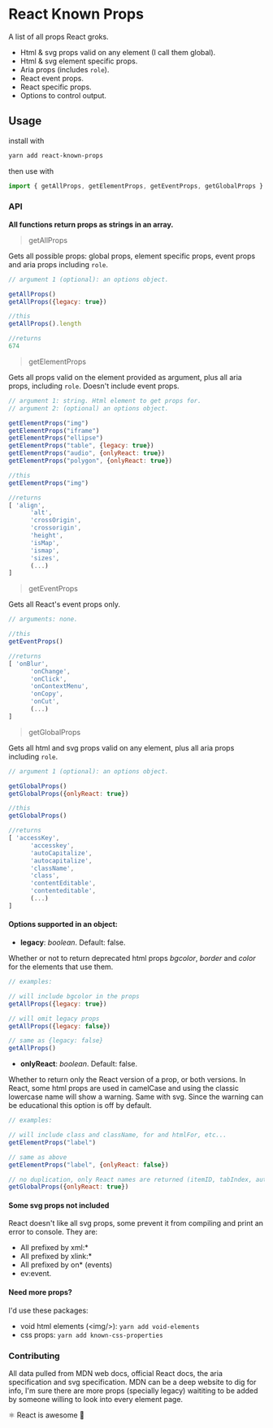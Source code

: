 # React Known Props

A list of all props React groks.
- Html & svg props valid on any element (I call them global).
- Html & svg element specific props.
- Aria props (includes `role`).
- React event props.
- React specific props.
- Options to control output.

## Usage

install with
```sh
yarn add react-known-props
```

then use with
```js
import { getAllProps, getElementProps, getEventProps, getGlobalProps } from 'react-known-props'
```

### API

**All functions return props as strings in an array.**

> getAllProps

Gets all possible props: global props, element specific props, event props and aria props including `role`.
```js
// argument 1 (optional): an options object.

getAllProps()
getAllProps({legacy: true})

//this
getAllProps().length

//returns
674
```
> getElementProps

Gets all props valid on the element provided as argument, plus all aria props, including `role`. Doesn't include event props.
```js
// argument 1: string. Html element to get props for.
// argument 2: (optional) an options object.

getElementProps("img")
getElementProps("iframe")
getElementProps("ellipse")
getElementProps("table", {legacy: true})
getElementProps("audio", {onlyReact: true})
getElementProps("polygon", {onlyReact: true})

//this
getElementProps("img")

//returns
[ 'align',
      'alt',
      'crossOrigin',
      'crossorigin',
      'height',
      'isMap',
      'ismap',
      'sizes',
      (...)
]
```
> getEventProps

Gets all React's event props only.
```js
// arguments: none.

//this
getEventProps()

//returns
[ 'onBlur',
      'onChange',
      'onClick',
      'onContextMenu',
      'onCopy',
      'onCut',
      (...)
]
```
> getGlobalProps

Gets all html and svg props valid on any element, plus all aria props including `role`.
```js
// argument 1 (optional): an options object.

getGlobalProps()
getGlobalProps({onlyReact: true})

//this
getGlobalProps()

//returns
[ 'accessKey',
      'accesskey',
      'autoCapitalize',
      'autocapitalize',
      'className',
      'class',
      'contentEditable',
      'contenteditable',
      (...)
]
```

#### Options supported in an object:
- **legacy**: _boolean_. Default: false.

Whether or not to return deprecated html props _bgcolor_, _border_ and _color_ for the elements that use them.
```js
// examples:

// will include bgcolor in the props
getAllProps({legacy: true})

// will omit legacy props
getAllProps({legacy: false})

// same as {legacy: false}
getAllProps()
```

-  **onlyReact**: _boolean_. Default: false.

Whether to return only the React version of a prop, or both versions. In React, some html props are used in camelCase and using the classic lowercase name will show a warning. Same with svg. Since the warning can be educational this option is off by default.
```js
// examples:

// will include class and className, for and htmlFor, etc...
getElementProps("label")

// same as above
getElementProps("label", {onlyReact: false})

// no duplication, only React names are returned (itemID, tabIndex, autoCapitalize, className, htmlFor, etc...)
getGlobalProps({onlyReact: true})
```

#### Some svg props not included

React doesn't like all svg props, some prevent it from compiling and print an error to console. They are:
 - All prefixed by xml:*
 - All prefixed by xlink:*
 - All prefixed by on* (events)
 - ev:event.

#### Need more props?

I'd use these packages:

- void html elements (\<img\/\>): `yarn add void-elements`
- css props: `yarn add known-css-properties`

### Contributing

All data pulled from MDN web docs, official React docs, the aria specification and svg specification.
MDN can be a deep website to dig for info, I'm sure there are more props (specially legacy) waititing to be added by someone willing to look into every element page.

⚛️ React is awesome 💫